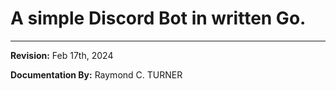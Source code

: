# A simple Discord Bot in written Go.



---

**Revision:** Feb 17th, 2024

**Documentation By:** Raymond C. TURNER